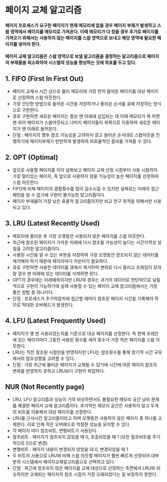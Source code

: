 # 페이지 교체 알고리즘

#### 페이지 프로세스가 요구한 페이지가 현재 메모리에 없을 경우 페이지 부재가 발생하고 스왑 영역에서 페이지를 메모리로 가져온다. 이때 메모리가 다 찼을 경우 추가로 페이지를 가져오기 위해서는 사용하지 않는 페이지를 스왑 영역으로 보내고 해당 영역에 필요한 페이지를 넣어야 한다.
#### 페이지 교체 알고리즘은 스왑 영역으로 보낼 알고리즘을 결정하는 알고리즘으로 페이지의 부재율을 최소화하여 시스템의 성능을 향상하는 것에 목표를 두고 있다.


## 1. FIFO (First In First Out)

- 페이지 교체시 시간 상으로 물리 메모리에 가장 먼저 들어온 페이지를 대상 페이지로 선정하여 스왑 아웃한다.
- 가장 간단한 방법으로 들어온 시간을 저장하거나 올라온 순서를 큐에 저장하는 방식으로 구현한다.
- 큐로 구현하면 새로운 페이지는 항상 맨 아래에 삽입되는 데 이때 메모리가 꽉 차면 맨 위의 페이지가 스왑아웃되고 나머지 페이지들이 위쪽으로 이동하여 새로운 페이지가 맨 아래로 들어온다.
- 단점 : 페이지의 향후 참조 가능성을 고려하지 않고 들어온 순서대로 스왑아웃을 진행하기에 페이지부재가 빈번하게 발생하여 비효율적인 결과를 가져올 수 있다.

## 2. OPT (Optimal)

- 앞으로 사용할 페이지를 미리 살펴보고 페이지 교체 선정 시점부터 사용 시점까지 가장 멀리있는 페이지, 즉 앞으로 사용하지 않을 가능성이 높은 페이지를 선정하여 스왑 아웃한다.
- FIFO에 비해 페이지의 결함횟수를 많이 감소시킬 수 있지만 실제로는 미래의 접근 패턴을 알 수 없기에 구현이 불가능한 알고리즘이다.
- 페이지 부재율이 가장 낮은 효율적 알고리즘이지만 비교 연구 목적을 위해서만 사용되고 있다.

## 3. LRU (Latest Recently Used)

- 메모리에 올라온 후 가장 오랫동안 사용되지 않은 페이지를 스왑 아웃한다.
- 최근에 참조된 페이지가 가까운 미래에 다시 참조될 가능성이 높다는 시간지역성 성질을 고려한 알고리즘이다.
- 사용된 시간을 알 수 있는 부분을 저장하여 가장 오랫동안 참조되지 않는 데이터를 제거해야 하기 때문에 페이지마다 카운터가 필요하다.
- 큐로 구현하면 사용한 데이터를 큐에서 제거하여 맨위로 다시 올리고 프레임이 모자랄 경우 맨 아래에 있는 데이터를 삭제하면 된다.
- OPT의 경우에는 미래예측이지만 LRU의 경우는 과거의 데이터로 판단하므로 실질적으로 구현이 가능하기에 실제 사용할 수 있는 페이지 교체 알고리즘에서는 가장 좋은 방법 중 하나이다.
- 단점 : 프로세스가 주기억장치에 접근할 때마다 참조된 페이지 시간을 기록해야 하므로 막대한 오버헤드가 발생한다.

## 4. LFU (Latest Frequently Used)

- 페이지가 몇 번 사용되었는지를 기준으로 대상 페이지를 선정한다. 즉 현재 프레인에 있는 페이지마다 그동안 사용된 횟수를 세어 횟수가 가장 적은 페이지를 스왑 아웃한다.
- LRU는 직전 참조된 시점만을 반영하지만 LFU는 참조횟수를 통해 장기적 시간 규모에서의 참조성향을 고려할 수 있다.
- 단점 : 가장 최근에 불러온 페이지가 교체될 수 있기에 시간에 따른 페이지 참조의 변화를 반영하지 못하고 LRU보다 구현이 복잡하다.

## NUR (Not Recently page)

- LRU, LFU 알고리즘과 성능이 거의 비슷하면서도 불필요한 메모리 공간 낭비 문제를 해결한 페이지 교체 알고리즘이다. 추가적인 메모리 공간은 사용하지 않고 두개의 비트를 이용해서 대상 페이지를 선정한다.
- LRU를 근사시킨 알고리즘이라고 하며 오랫동안 사용하지 않은 페이지 중 하나를 교체한다. 이로 인해 적은 오버헤드로 적절한 성능을 유지할 수 있다.
- 각 페이지 마다 참조비트, 변형비트가 사용된다.
- 참조비트 : 페이지가 참조되지 않았을 때 0, 호출되었을 때 1 (모든 참조비트를 주기적으로 0으로 변경)
- 변형비트 : 페이지 내용이 변경되지 않았을 대 0, 변경되었을 때 1
- 두 비트의 사용으로 LRU에 비해 스왑 아웃할 페이지가 훨씬 빠르게 선정되어 대부분의 시스템에서 페이지교체알고리즘으로 선택하고 있다.
- 단점 : 최근에 참조되지 않은 페이지를 교체 대상으로 선정하는 측면에서 LRU와 비슷하지만 교체되는 페이지의 참조 시점이 가장 오래되었다는 걸 보장하지 못한다.